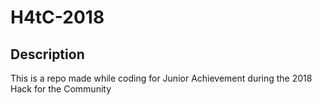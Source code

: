 # H4tC-2018
## Description
This is a repo made while coding for Junior Achievement during the 2018 Hack for the Community
